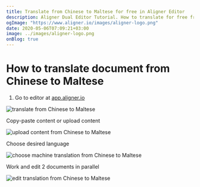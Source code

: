 ```yaml
---
title: Translate from Chinese to Maltese for free in Aligner Editor
description: Aligner Dual Editor Tutorial. How to translate for free from Chinese to Maltese. Aligner is multilingual document management platform. 
ogImage: "https://www.aligner.io/images/aligner-logo.png"
date: 2020-05-06T07:09:21+03:00
image: ../images/aligner-logo.png
onBlog: true
---
```


# How to translate document from Chinese to Maltese

1. Go to editor at [app.aligner.io](https://app.aligner.io "Aligner App web page")

![translate from Chinese to Maltese](../aligner-blank-editor.png "translate from Chinese to Maltese")

Copy-paste content or upload content

![upload content from Chinese to Maltese](../aligner-uploaded-document.png "upload content from Chinese to Maltese")

Choose desired language

![choose machine translation from Chinese to Maltese](../aligner-language-dropdown.png "choose machine translation from Chinese to Maltese")

Work and edit 2 documents in parallel

![edit translation from Chinese to Maltese](../aligner-double-sitded-editor.png "edit translation from Chinese to Maltese")

